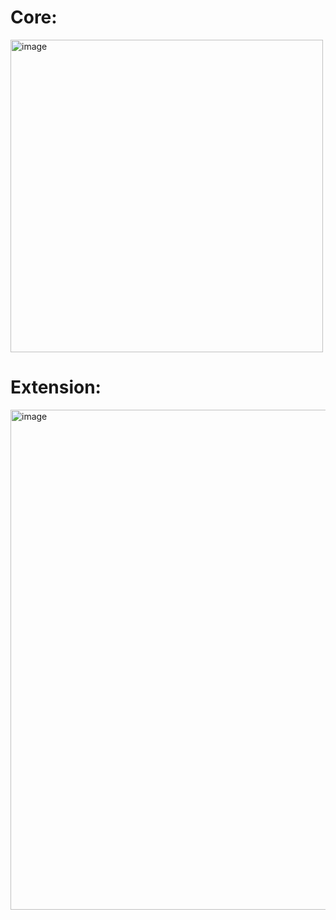 # Core:

<img width="500" alt="image" src="https://github.com/spectraldesign/csharp-apis-sql-relations-and-joins/assets/59234024/35003c3f-47fa-4992-a9e0-e90366bfa94f">

# Extension:

<img width="800" alt="image" src="https://github.com/spectraldesign/csharp-apis-sql-relations-and-joins/assets/59234024/d6368758-c058-4599-9903-11e3e20a896c">
